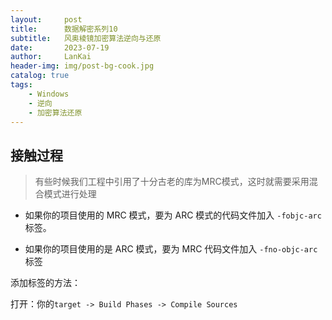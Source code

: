 ```yaml
---
layout:     post
title:      数据解密系列10
subtitle:   风奥棱镜加密算法逆向与还原
date:       2023-07-19
author:     LanKai
header-img: img/post-bg-cook.jpg
catalog: true
tags:
    - Windows
    - 逆向
    - 加密算法还原
---
```




## 接触过程

> 有些时候我们工程中引用了十分古老的库为MRC模式，这时就需要采用混合模式进行处理

- 如果你的项目使用的 MRC 模式，要为 ARC 模式的代码文件加入 `-fobjc-arc` 标签。


- 如果你的项目使用的是 ARC 模式，要为 MRC 代码文件加入 `-fno-objc-arc` 标签

添加标签的方法：

打开：你的`target -> Build Phases -> Compile Sources`
